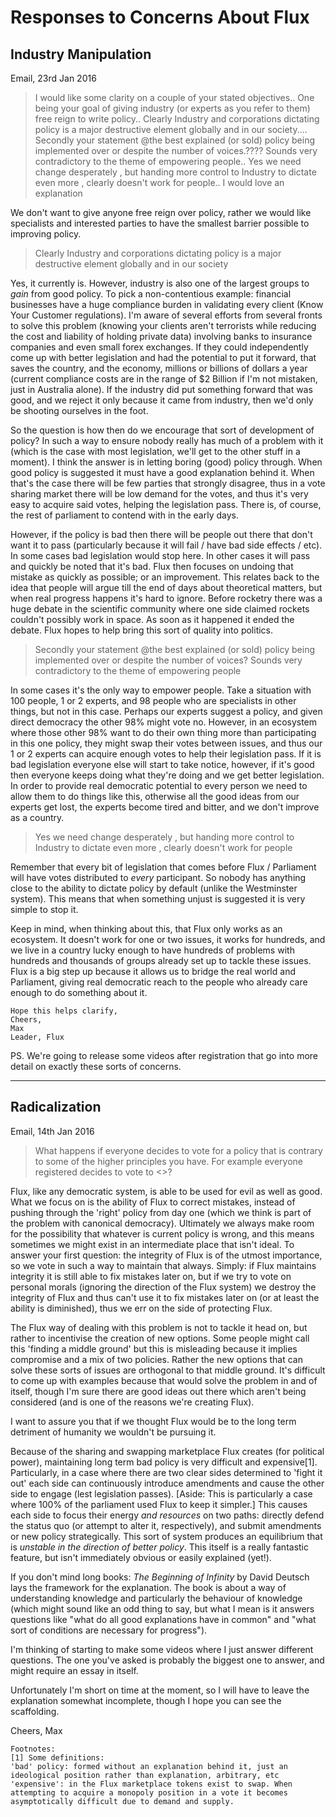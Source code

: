 # Responses to Concerns About Flux

## Industry Manipulation

Email, 23rd Jan 2016

> I would like some clarity on a couple of your stated objectives.. One being your goal of giving industry (or experts as you refer to them) free reign to write policy.. Clearly Industry and corporations dictating policy is a major destructive element globally and in our society....   Secondly your statement @the best explained (or sold) policy being implemented over or despite the number of voices.????  Sounds very contradictory to the theme of empowering people..
  Yes we need change desperately , but handing more control to Industry to dictate even more ,  clearly doesn't work for people..
I would love an explanation

We don't want to give anyone free reign over policy, rather we would like specialists and interested parties to have the smallest barrier possible to improving policy.

> Clearly Industry and corporations dictating policy is a major destructive element globally and in our society

Yes, it currently is. However, industry is also one of the largest groups to *gain* from good policy. To pick a non-contentious example: financial businesses have a huge compliance burden in validating every client (Know Your Customer regulations). I'm aware of several efforts from several fronts to solve this problem (knowing your clients aren't terrorists while reducing the cost and liability of holding private data) involving banks to insurance companies and even small forex exchanges. If they could independently come up with better legislation and had the potential to put it forward, that saves the country, and the economy, millions or billions of dollars a year (current compliance costs are in the range of $2 Billion if I'm not mistaken, just in Australia alone). If the industry did put something forward that was good, and we reject it only because it came from industry, then we'd only be shooting ourselves in the foot.

So the question is how then do we encourage that sort of development of policy? In such a way to ensure nobody really has much of a problem with it (which is the case with most legislation, we'll get to the other stuff in a moment). I think the answer is in letting boring (good) policy through. When good policy is suggested it must have a good explanation behind it. When that's the case there will be few parties that strongly disagree, thus in a vote sharing market there will be low demand for the votes, and thus it's very easy to acquire said votes, helping the legislation pass. There is, of course, the rest of parliament to contend with in the early days.

However, if the policy is bad then there will be people out there that don't want it to pass (particularly because it will fail / have bad side effects / etc). In some cases bad legislation would stop here. In other cases it will pass and quickly be noted that it's bad. Flux then focuses on undoing that mistake as quickly as possible; or an improvement. This relates back to the idea that people will argue till the end of days about theoretical matters, but when real progress happens it's hard to ignore. Before rocketry there was a huge debate in the scientific community where one side claimed rockets couldn't possibly work in space. As soon as it happened it ended the debate. Flux hopes to help bring this sort of quality into politics.

> Secondly your statement @the best explained (or sold) policy being implemented over or despite the number of voices? Sounds very contradictory to the theme of empowering people

In some cases it's the only way to empower people. Take a situation with 100 people, 1 or 2 experts, and 98 people who are specialists in other things, but not in this case. Perhaps our experts suggest a policy, and given direct democracy the other 98% might vote no. However, in an ecosystem where those other 98% want to do their own thing more than participating in this one policy, they might swap their votes between issues, and thus our 1 or 2 experts can acquire enough votes to help their legislation pass. If it is bad legislation everyone else will start to take notice, however, if it's good then everyone keeps doing what they're doing and we get better legislation. In order to provide real democratic potential to every person we need to allow them to do things like this, otherwise all the good ideas from our experts get lost, the experts become tired and bitter, and we don't improve as a country.

> Yes we need change desperately , but handing more control to Industry to dictate even more ,  clearly doesn't work for people

Remember that every bit of legislation that comes before Flux / Parliament will have votes distributed to *every* participant. So nobody has anything close to the ability to dictate policy by default (unlike the Westminster system). This means that when something unjust is suggested it is very simple to stop it.

Keep in mind, when thinking about this, that Flux only works as an ecosystem. It doesn't work for one or two issues, it works for hundreds, and we live in a country lucky enough to have hundreds of problems with hundreds and thousands of groups already set up to tackle these issues. Flux is a big step up because it allows us to bridge the real world and Parliament, giving real democratic reach to the people who already care enough to do something about it.

    Hope this helps clarify,
    Cheers,
    Max
    Leader, Flux

PS. We're going to release some videos after registration that go into more detail on exactly these sorts of concerns.

------

## Radicalization

Email, 14th Jan 2016

> What happens if everyone decides to vote for a policy that is contrary to some of the higher principles you have. For example everyone registered decides to vote to <<insert terrible actions here>>?

Flux, like any democratic system, is able to be used for evil as well as good. What we focus on is the ability of Flux to correct mistakes, instead of pushing through the 'right' policy from day one (which we think is part of the problem with canonical democracy). Ultimately we always make room for the possibility that whatever is current policy is wrong, and this means sometimes we might exist in an intermediate place that isn't ideal. To answer your first question: the integrity of Flux is of the utmost importance, so we vote in such a way to maintain that always. Simply: if Flux maintains integrity it is still able to fix mistakes later on, but if we try to vote on personal morals (ignoring the direction of the Flux system) we destroy the integrity of Flux and thus can't use it to fix mistakes later on (or at least the ability is diminished), thus we err on the side of protecting Flux.

The Flux way of dealing with this problem is not to tackle it head on, but rather to incentivise the creation of new options. Some people might call this 'finding a middle ground' but this is misleading because it implies compromise and a mix of two policies. Rather the new options that can solve these sorts of issues are orthogonal to that middle ground. It's difficult to come up with examples because that would solve the problem in and of itself, though I'm sure there are good ideas out there which aren't being considered (and is one of the reasons we're creating Flux).

I want to assure you that if we thought Flux would be to the long term detriment of humanity we wouldn't be pursuing it.

Because of the sharing and swapping marketplace Flux creates (for political power), maintaining long term bad policy is very difficult and expensive[1]. Particularly, in a case where there are two clear sides determined to 'fight it out' each side can continuously introduce amendments and cause the other side to engage (lest legislation passes). [Aside: This is particularly a case where 100% of the parliament used Flux to keep it simpler.] This causes each side to focus their energy *and resources* on two paths: directly defend the status quo (or attempt to alter it, respectively), and submit amendments or new policy strategically. This sort of system produces an equilibrium that is *unstable in the direction of better policy*. This itself is a really fantastic feature, but isn't immediately obvious or easily explained (yet!).

If you don't mind long books: *The Beginning of Infinity* by David Deutsch lays the framework for the explanation. The book is about a way of understanding knowledge and particularly the behaviour of knowledge (which might sound like an odd thing to say, but what I mean is it answers questions like "what do all good explanations have in common" and "what sort of conditions are necessary for progress").

I'm thinking of starting to make some videos where I just answer different questions. The one you've asked is probably the biggest one to answer, and might require an essay in itself.

Unfortunately I'm short on time at the moment, so I will have to leave the explanation somewhat incomplete, though I hope you can see the scaffolding.

Cheers,
Max

    Footnotes:
    [1] Some definitions:
    'bad' policy: formed without an explanation behind it, just an ideological position rather than explanation, arbitrary, etc
    'expensive': in the Flux marketplace tokens exist to swap. When attempting to acquire a monopoly position in a vote it becomes asymptotically difficult due to demand and supply.